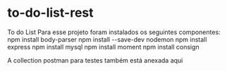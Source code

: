 # to-do-list-rest
To do List
Para esse projeto foram instalados os seguintes componentes:
npm install body-parser
npm install --save-dev nodemon
npm install express
npm install mysql
npm install moment
npm install consign

A collection postman para testes também está anexada aqui
